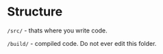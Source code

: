 Structure
=============
`/src/` - thats where you write code.

`/build/` - compiled code. Do not ever edit this folder.
